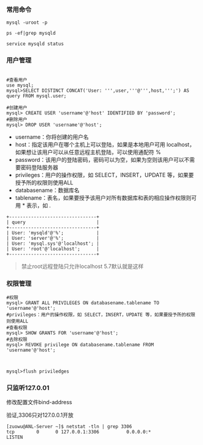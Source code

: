 ### 常用命令

```
mysql -uroot -p

ps -ef|grep mysqld

service mysqld status
```



### 用户管理

```mysql

#查看用户
use mysql;
mysql>SELECT DISTINCT CONCAT('User: ''',user,'''@''',host,''';') AS query FROM mysql.user;

#创建用户
mysql> CREATE USER 'username'@'host' IDENTIFIED BY 'password'; 
#删除用户
mysql> DROP USER 'username'@'host';

```



- username：你将创建的用户名
- host：指定该用户在哪个主机上可以登陆，如果是本地用户可用 localhost，如果想让该用户可以从任意远程主机登陆，可以使用通配符 %
- password：该用户的登陆密码，密码可以为空，如果为空则该用户可以不需要密码登陆服务器
- privileges：用户的操作权限，如 SELECT，INSERT，UPDATE 等，如果要授予所的权限则使用ALL
- databasename：数据库名
- tablename：表名，如果要授予该用户对所有数据库和表的相应操作权限则可用 * 表示，如 *.*



```
+--------------------------------+
| query                          |
+--------------------------------+
| User: 'mysqld'@'%';            |
| User: 'server'@'%';            |
| User: 'mysql.sys'@'localhost'; |
| User: 'root'@'localhost';      |
+--------------------------------+
```

> 禁止root远程登陆只允许localhost 5.7默认就是这样

### 权限管理

```mysql
#权限
mysql> GRANT ALL PRIVILEGES ON databasename.tablename TO 'username'@'host';
#privileges：用户的操作权限，如 SELECT，INSERT，UPDATE 等，如果要授予所的权限则使用ALL
#查看权限
mysql> SHOW GRANTS FOR 'username'@'host';
#去除权限
mysql> REVOKE privilege ON databasename.tablename FROM 'username'@'host';



mysql>flush priviledges
```



### 只监听127.0.01
修改配置文件bind-address

验证,3306只对127.0.0.1开放
```shell
[zuowu@ANL-Server ~]$ netstat -tln | grep 3306
tcp        0      0 127.0.0.1:3306          0.0.0.0:*               LISTEN
```